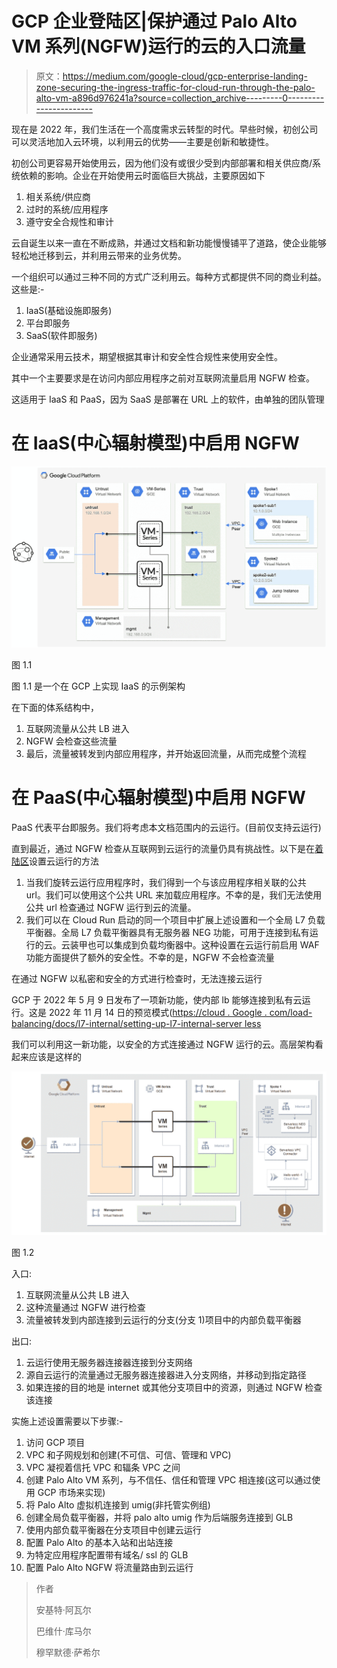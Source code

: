 # GCP 企业登陆区|保护通过 Palo Alto VM 系列(NGFW)运行的云的入口流量

> 原文：<https://medium.com/google-cloud/gcp-enterprise-landing-zone-securing-the-ingress-traffic-for-cloud-run-through-the-palo-alto-vm-a896d976241a?source=collection_archive---------0----------------------->

现在是 2022 年，我们生活在一个高度需求云转型的时代。早些时候，初创公司可以灵活地加入云环境，以利用云的优势——主要是创新和敏捷性。

初创公司更容易开始使用云，因为他们没有或很少受到内部部署和相关供应商/系统依赖的影响。企业在开始使用云时面临巨大挑战，主要原因如下

1.  相关系统/供应商
2.  过时的系统/应用程序
3.  遵守安全合规性和审计

云自诞生以来一直在不断成熟，并通过文档和新功能慢慢铺平了道路，使企业能够轻松地迁移到云，并利用云带来的业务优势。

一个组织可以通过三种不同的方式广泛利用云。每种方式都提供不同的商业利益。这些是:-

1.  IaaS(基础设施即服务)
2.  平台即服务
3.  SaaS(软件即服务)

企业通常采用云技术，期望根据其审计和安全性合规性来使用安全性。

其中一个主要要求是在访问内部应用程序之前对互联网流量启用 NGFW 检查。

这适用于 IaaS 和 PaaS，因为 SaaS 是部署在 URL 上的软件，由单独的团队管理

# 在 IaaS(中心辐射模型)中启用 NGFW

![](img/58e2a4a99816bdc52d5c4269ace391b4.png)

图 1.1

图 1.1 是一个在 GCP 上实现 IaaS 的示例架构

在下面的体系结构中，

1.  互联网流量从公共 LB 进入
2.  NGFW 会检查这些流量
3.  最后，流量被转发到内部应用程序，并开始返回流量，从而完成整个流程

# 在 PaaS(中心辐射模型)中启用 NGFW

PaaS 代表平台即服务。我们将考虑本文档范围内的云运行。(目前仅支持云运行)

直到最近，通过 NGFW 检查从互联网到云运行的流量仍具有挑战性。以下是在[着陆区](https://cloud.google.com/architecture/landing-zones)设置云运行的方法

1.  当我们旋转云运行应用程序时，我们得到一个与该应用程序相关联的公共 url。我们可以使用这个公共 URL 来加载应用程序。不幸的是，我们无法使用公共 url 检查通过 NGFW 运行到云的流量。
2.  我们可以在 Cloud Run 启动的同一个项目中扩展上述设置和一个全局 L7 负载平衡器。全局 L7 负载平衡器具有无服务器 NEG 功能，可用于连接到私有运行的云。云装甲也可以集成到负载均衡器中。这种设置在云运行前启用 WAF 功能方面提供了额外的安全性。不幸的是，NGFW 不会检查流量

在通过 NGFW 以私密和安全的方式进行检查时，无法连接云运行

GCP 于 2022 年 5 月 9 日发布了一项新功能，使内部 lb 能够连接到私有云运行。这是 2022 年 11 月 14 日的预览模式([https://cloud . Google . com/load-balancing/docs/l7-internal/setting-up-l7-internal-server less](https://cloud.google.com/load-balancing/docs/l7-internal/setting-up-l7-internal-serverless)

我们可以利用这一新功能，以安全的方式连接通过 NGFW 运行的云。高层架构看起来应该是这样的

![](img/0a1893635adef96f0da1060c45b688c5.png)

图 1.2

入口:

1.  互联网流量从公共 LB 进入
2.  这种流量通过 NGFW 进行检查
3.  流量被转发到内部连接到云运行的分支(分支 1)项目中的内部负载平衡器

出口:

1.  云运行使用无服务器连接器连接到分支网络
2.  源自云运行的流量通过无服务器连接器进入分支网络，并移动到指定路径
3.  如果连接的目的地是 internet 或其他分支项目中的资源，则通过 NGFW 检查该连接

实施上述设置需要以下步骤:-

1.  访问 GCP 项目
2.  VPC 和子网规划和创建(不可信、可信、管理和 VPC)
3.  VPC 凝视着信托 VPC 和辐条 VPC 之间
4.  创建 Palo Alto VM 系列，与不信任、信任和管理 VPC 相连接(这可以通过使用 GCP 市场来实现)
5.  将 Palo Alto 虚拟机连接到 umig(非托管实例组)
6.  创建全局负载平衡器，并将 palo alto umig 作为后端服务连接到 GLB
7.  使用内部负载平衡器在分支项目中创建云运行
8.  配置 Palo Alto 的基本入站和出站连接
9.  为特定应用程序配置带有域名/ ssl 的 GLB
10.  配置 Palo Alto NGFW 将流量路由到云运行

> 作者
> 
> 安基特·阿瓦尔
> 
> 巴维什·库马尔
> 
> 穆罕默德·萨希尔